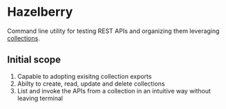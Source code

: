 # Hazelberry

Command line utility for testing REST APIs and organizing them leveraging [collections](https://learning.postman.com/docs/collections/collections-overview/).

## Initial scope
1. Capable to adopting exisitng collection exports
2. Abilty to create, read, update and delete collections
3. List and invoke the APIs from a collection in an intuitive way without leaving terminal